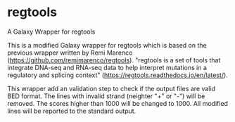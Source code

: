# regtools
A Galaxy Wrapper for regtools

This is a modified Galaxy wrapper for regtools which is based on the previous wrapper written by Remi Marenco (https://github.com/remimarenco/regtools). "regtools is a set of tools that integrate DNA-seq and RNA-seq data to help interpret mutations in a regulatory and splicing context" (https://regtools.readthedocs.io/en/latest/).

This wrapper add an validation step to check if the output files are valid BED format. The lines with invalid strand (neighter "+" or "-") will be removed. The scores higher than 1000 will be changed to 1000. All modified lines will be reported to the standard output.
